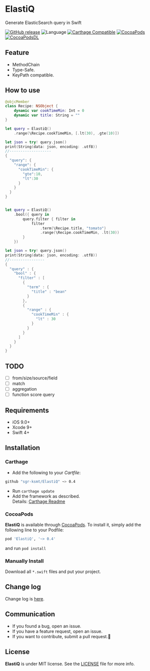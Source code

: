 # ElastiQ
Generate ElasticSearch query in Swift


[![GitHub release](https://img.shields.io/github/release/sgr-ksmt/ElastiQ.svg)](https://github.com/sgr-ksmt/ElastiQ/releases)
![Language](https://img.shields.io/badge/language-Swift%204-orange.svg)
[![Carthage Compatible](https://img.shields.io/badge/Carthage-compatible-4BC51D.svg?style=flat)](https://github.com/Carthage/Carthage)
[![CocoaPods](https://img.shields.io/badge/Cocoa%20Pods-✓-4BC51D.svg?style=flat)](https://cocoapods.org/pods/ElastiQ)
[![CocoaPodsDL](https://img.shields.io/cocoapods/dt/ElastiQ.svg)](https://cocoapods.org/pods/ElastiQ)

## Feature
- MethodChain
- Type-Safe.
- KeyPath compatible.

## How to use

```swift
@objcMember
class Recipe: NSObject {
    dynamic var cookTimeMin: Int = 0
    dynamic var title: String = ""
}

let query = ElastiQ()
    .range(\Recipe.cookTimeMin, [.lt(30), .gte(10)])

let json = try! query.json()
print(String(data: json, encoding: .utf8))
//-------------------
{
  "query": {
    "range": {
      "cookTimeMin": {
        "gte":10,
        "lt":30
      }
    }
  }
}


let query = ElastiQ()
    .bool({ query in
        query.filter { filter in
            filter
                .term(\Recipe.title, "tomato")
                .range(\Recipe.cookTimeMin, .lt(30))
        }
    })

let json = try! query.json()
print(String(data: json, encoding: .utf8))
//----------------
{
  "query" : {
    "bool" : {
      "filter" : [
        {
          "term" : {
            "title" : "bean"
          }
        },
        {
          "range" : {
            "cookTimeMin" : {
              "lt" : 30
            }
          }
        }
      ]
    }
  }
}
```

## TODO
- [ ] from/size/source/field
- [ ] match
- [ ] aggregation
- [ ] function score query

## Requirements
- iOS 9.0+
- Xcode 9+
- Swift 4+

## Installation

### Carthage

- Add the following to your *Cartfile*:

```bash
github "sgr-ksmt/ElastiQ" ~> 0.4
```

- Run `carthage update`
- Add the framework as described.
<br> Details: [Carthage Readme](https://github.com/Carthage/Carthage#adding-frameworks-to-an-application)


### CocoaPods

**ElastiQ** is available through [CocoaPods](http://cocoapods.org). To install
it, simply add the following line to your Podfile:

```ruby
pod 'ElastiQ', '~> 0.4'
```

and run `pod install`

### Manually Install
Download all `*.swift` files and put your project.

## Change log
Change log is [here](https://github.com/sgr-ksmt/ElastiQ/blob/master/CHANGELOG.md).

## Communication
- If you found a bug, open an issue.
- If you have a feature request, open an issue.
- If you want to contribute, submit a pull request.:muscle:

## License

**ElastiQ** is under MIT license. See the [LICENSE](LICENSE) file for more info.
